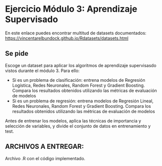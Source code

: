 # Ejercicio Módulo 3: Aprendizaje Supervisado

En este enlace puedes encontrar multitud de datasets documentados: https://vincentarelbundock.github.io/Rdatasets/datasets.html



## Se pide
Escoge un dataset para aplicar los algoritmos de aprendizaje supervisasdo vistos durante el módulo 3. Para ello:
*	Si es un problema de clasificación: entrena modelos de Regresión Logística, Redes Neuronales, Random Forest y Gradient Boosting. Compara los resultados obtenidos utilizando las métricas de evaluación de modelos 
*	Si es un problema de regresión: entrena modelos de Regresión Lineal, Redes Neuronales, Random Forest y Gradient Boosting. Compara los resultados obtenidos utilizando las métricas de evaluación de modelos

Antes de entrenar los modelos, aplica las técnicas de importancia y selección de variables, y divide el conjunto de datos en entrenamiento y test.

## ARCHIVOS A ENTREGAR: 
Archivo .R con el código implementado.